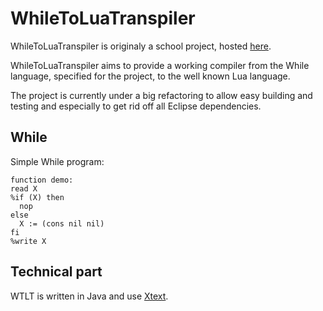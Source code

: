 WhileToLuaTranspiler
===

WhileToLuaTranspiler is originaly a school project, hosted
[here](https://github.com/fleimme/comp).


WhileToLuaTranspiler aims to provide a working compiler from the While
language, specified for the project, to the well known Lua language.


The project is currently under a big refactoring to allow easy building
and testing and especially to get rid off all Eclipse dependencies.

While
--

Simple While program:

```
function demo:
read X
%if (X) then
  nop
else
  X := (cons nil nil) 
fi
%write X
```

Technical part
--

WTLT is written in Java and use [Xtext](http://www.eclipse.org/Xtext/).
